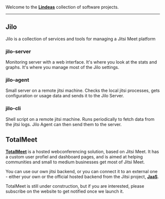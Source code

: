 Welcome to the [**Lindeas**](https://lindeas.com/) collection of software projects.

<hr />

## Jilo

Jilo is a collection of services and tools for managing a Jitsi Meet platform

### jilo-server

Monitoring server with a web interface. It's where you look at the stats and graphs. It's where you manage most of the Jilo settings.

### jilo-agent

Small server on a remote jitsi machine. Checks the local jitsi processes, gets configuration or usage data and sends it to the Jilo Server.

### jilo-cli

Shell script on a remote jitsi machine. Runs periodically to fetch data from the jitsi logs. Jilo Agent can then send them to the server.

## TotalMeet

[**TotalMeet**](https://totalmeet.com/) is a hosted webconferencing solution, based on Jitsi Meet. It has a custom user profiel and dashboard pages, and is aimed at helping communities and small to medium businesses get most of Jitsi Meet.

You can use our own jitsi backend, or you can connect it to an external one - either your own or the official hosted backend from the Jitsi project, [**JaaS**](https://jaas.8x8.vc/).

TotalMeet is still under construction, but if you are interested, please subscribe on the website to get notified once we launch it.
